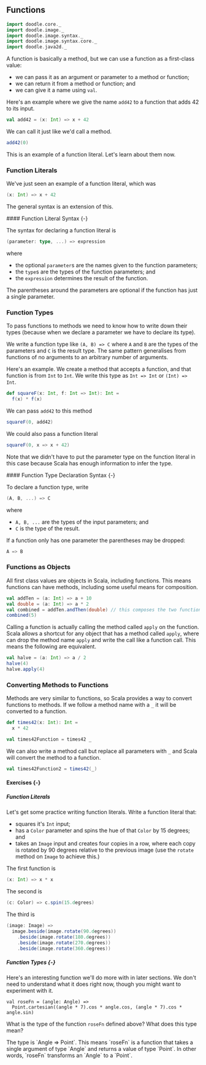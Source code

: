 ## Functions

```scala mdoc:invisible
import doodle.core._
import doodle.image._
import doodle.image.syntax._
import doodle.image.syntax.core._
import doodle.java2d._
```

A function is basically a method, but we can use a function as a first-class value:

- we can pass it as an argument or parameter to a method or function; 
- we can return it from a method or function; and
- we can give it a name using `val`.

Here's an example where we give the name `add42` to a function that adds 42 to its input.

```scala mdoc
val add42 = (x: Int) => x + 42
```

We can call it just like we'd call a method.

```scala mdoc
add42(0)
```

This is an example of a function literal. Let's learn about them now.



### Function Literals

We've just seen an example of a function literal, which was

```scala mdoc
(x: Int) => x + 42
```

The general syntax is an extension of this.


<div class="callout callout-info">
#### Function Literal Syntax {-}

The syntax for declaring a function literal is

```scala
(parameter: type, ...) => expression
```

where
- the optional `parameter`s are the names given to the function parameters;
- the `type`s are the types of the function parameters; and
- the `expression` determines the result of the function.

The parentheses around the parameters are optional if the function has just a single parameter.
</div>



### Function Types

To pass functions to methods we need to know how to write down their types (because when we declare a parameter we have to declare its type).

We write a function type like `(A, B) => C` where `A` and `B` are the types of the parameters and `C` is the result type. 
The same pattern generalises from functions of no arguments to an arbitrary number of arguments.

Here's an example. We create a method that accepts a function, and that function is from `Int` to `Int`. We write this type as `Int => Int` or `(Int) => Int`.

```scala mdoc
def squareF(x: Int, f: Int => Int): Int =
  f(x) * f(x)
```

We can pass `add42` to this method

```scala mdoc
squareF(0, add42)
```

We could also pass a function literal

```scala mdoc
squareF(0, x => x + 42)
```

Note that we didn't have to put the parameter type on the function literal in this case because Scala has enough information to infer the type.



<div class="callout callout-info">
#### Function Type Declaration Syntax {-}

To declare a function type, write

```scala
(A, B, ...) => C
```

where

- `A, B, ...` are the types of the input parameters; and
- `C` is the type of the result.

If a function only has one parameter the parentheses may be dropped:

```scala
A => B
```
</div>



### Functions as Objects

All first class values are objects in Scala, including functions.
This means functions can have methods, including some useful means for composition.

```scala mdoc
val addTen = (a: Int) => a + 10
val double = (a: Int) => a * 2
val combined = addTen.andThen(double) // this composes the two functions
combined(5)
```

Calling a function is actually calling the method called `apply` on the function. Scala allows a shortcut for any object that has a method called `apply`, where can drop the method name `apply` and write the call like a function call. This means the following are equivalent.

```scala mdoc
val halve = (a: Int) => a / 2
halve(4)
halve.apply(4)
```


### Converting Methods to Functions

Methods are very similar to functions, so Scala provides a way to convert functions to methods. If we follow a method name with a `_` it will be converted to a function.

```scala mdoc
def times42(x: Int): Int =
  x * 42

val times42Function = times42 _
```

We can also write a method call but replace all parameters with `_` and Scala will convert the method to a function.

```scala mdoc
val times42Function2 = times42(_)
```



#### Exercises {-}

##### Function Literals

Let's get some practice writing function literals. Write a function literal that:

- squares it's `Int` input;
- has a `Color` parameter and spins the hue of that `Color` by 15 degrees; and
- takes an `Image` input and creates four copies in a row, where each copy is rotated by 90 degrees relative to the previous image (use the `rotate` method on `Image` to achieve this.)

<div class="solution">
The first function is

```scala mdoc
(x: Int) => x * x
```

The second is

```scala mdoc
(c: Color) => c.spin(15.degrees)
```

The third is

```scala mdoc
(image: Image) => 
  image.beside(image.rotate(90.degrees))
    .beside(image.rotate(180.degrees))
    .beside(image.rotate(270.degrees))
    .beside(image.rotate(360.degrees))
```
</div>



##### Function Types {-}

Here's an interesting function we'll do more with in later sections. We don't need to understand what it does right now, though you might want to experiment with it.

```
val roseFn = (angle: Angle) =>
  Point.cartesian((angle * 7).cos * angle.cos, (angle * 7).cos * angle.sin)
```

What is the type of the function `roseFn` defined above? What does this type mean?

<div class="solution">
The type is `Angle => Point`. This means `roseFn` is a function that takes a single argument of type `Angle` and returns a value of type `Point`. In other words, `roseFn` transforms an `Angle` to a `Point`.
</div>
